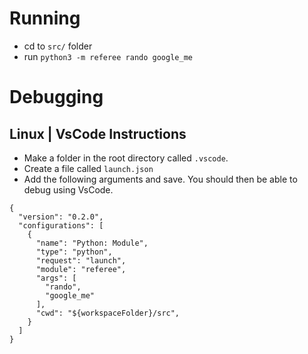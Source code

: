 # Running
  - cd to `src/` folder
  - run `python3 -m referee rando google_me`

# Debugging
## Linux | VsCode Instructions
 - Make a folder in the root directory called `.vscode`.
 - Create a file called `launch.json`
 - Add the following arguments and save. You should then be able to debug using VsCode.
```
{
  "version": "0.2.0",
  "configurations": [
    {
      "name": "Python: Module",
      "type": "python",
      "request": "launch",
      "module": "referee",
      "args": [
        "rando",
        "google_me"
      ],
      "cwd": "${workspaceFolder}/src",
    }
  ]
}
```